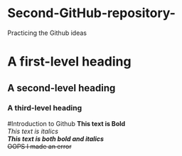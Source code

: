 # Second-GitHub-repository-
Practicing the Github ideas 
# A first-level heading 
## A second-level heading 
### A third-level heading
#Introduction to Github
**This text is Bold**\
*This text is italics*\
***This text is both bold and italics***\
~~OOPS I made an error~~
